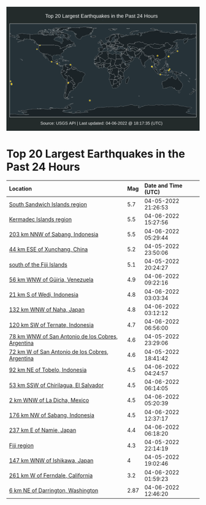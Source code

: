 ![Map](./map.png)

# Top 20 Largest Earthquakes in the Past 24 Hours

| Location | Mag | Date and Time (UTC) |
|:---|:---|:---|
| [South Sandwich Islands region](https://earthquake.usgs.gov/earthquakes/eventpage/us7000gzyq) | 5.7 | 04-05-2022 21:26:53 |
| [Kermadec Islands region](https://earthquake.usgs.gov/earthquakes/eventpage/us7000h05d) | 5.5 | 04-06-2022 15:27:56 |
| [203 km NNW of Sabang, Indonesia](https://earthquake.usgs.gov/earthquakes/eventpage/us7000h035) | 5.5 | 04-06-2022 05:29:44 |
| [44 km ESE of Xunchang, China](https://earthquake.usgs.gov/earthquakes/eventpage/us7000h01q) | 5.2 | 04-05-2022 23:50:06 |
| [south of the Fiji Islands](https://earthquake.usgs.gov/earthquakes/eventpage/us7000gzyd) | 5.1 | 04-05-2022 20:24:27 |
| [56 km WNW of Güiria, Venezuela](https://earthquake.usgs.gov/earthquakes/eventpage/us7000h046) | 4.9 | 04-06-2022 09:22:16 |
| [21 km S of Wedi, Indonesia](https://earthquake.usgs.gov/earthquakes/eventpage/us7000h02k) | 4.8 | 04-06-2022 03:03:34 |
| [132 km WNW of Naha, Japan](https://earthquake.usgs.gov/earthquakes/eventpage/us7000h02l) | 4.8 | 04-06-2022 03:12:12 |
| [120 km SW of Ternate, Indonesia](https://earthquake.usgs.gov/earthquakes/eventpage/us7000h03u) | 4.7 | 04-06-2022 06:56:00 |
| [78 km WNW of San Antonio de los Cobres, Argentina](https://earthquake.usgs.gov/earthquakes/eventpage/us7000h01m) | 4.6 | 04-05-2022 23:29:06 |
| [72 km W of San Antonio de los Cobres, Argentina](https://earthquake.usgs.gov/earthquakes/eventpage/us7000gzx9) | 4.6 | 04-05-2022 18:41:42 |
| [92 km NE of Tobelo, Indonesia](https://earthquake.usgs.gov/earthquakes/eventpage/us7000h02u) | 4.5 | 04-06-2022 04:24:57 |
| [53 km SSW of Chirilagua, El Salvador](https://earthquake.usgs.gov/earthquakes/eventpage/us7000h03p) | 4.5 | 04-06-2022 06:14:05 |
| [2 km WNW of La Dicha, Mexico](https://earthquake.usgs.gov/earthquakes/eventpage/us7000h033) | 4.5 | 04-06-2022 05:20:39 |
| [176 km NW of Sabang, Indonesia](https://earthquake.usgs.gov/earthquakes/eventpage/us7000h04n) | 4.5 | 04-06-2022 12:37:17 |
| [237 km E of Namie, Japan](https://earthquake.usgs.gov/earthquakes/eventpage/us7000h03q) | 4.4 | 04-06-2022 06:18:20 |
| [Fiji region](https://earthquake.usgs.gov/earthquakes/eventpage/us7000h004) | 4.3 | 04-05-2022 22:14:19 |
| [147 km WNW of Ishikawa, Japan](https://earthquake.usgs.gov/earthquakes/eventpage/us7000gzxh) | 4 | 04-05-2022 19:02:46 |
| [261 km W of Ferndale, California](https://earthquake.usgs.gov/earthquakes/eventpage/us7000h02a) | 3.2 | 04-06-2022 01:59:23 |
| [6 km NE of Darrington, Washington](https://earthquake.usgs.gov/earthquakes/eventpage/uw61819867) | 2.87 | 04-06-2022 12:46:20 |
